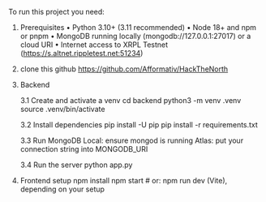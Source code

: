 To run this project you need:

1) Prerequisites
	•	Python 3.10+ (3.11 recommended)
	•	Node 18+ and npm or pnpm
	•	MongoDB running locally (mongodb://127.0.0.1:27017) or a cloud URI
	•	Internet access to XRPL Testnet (https://s.altnet.rippletest.net:51234)

2) clone this github https://github.com/Afformativ/HackTheNorth
3) Backend

   3.1 Create and activate a venv
    cd backend
    python3 -m venv .venv
    source .venv/bin/activate 

	3.2 Install dependencies
	    pip install -U pip
	    pip install -r requirements.txt

  	3.3 Run MongoDB
  		Local: ensure mongod is running
  		Atlas: put your connection string into MONGODB_URI

  	3.4 Run the server
	     python app.py

4) Frontend setup
npm install
npm start     # or: npm run dev (Vite), depending on your setup
